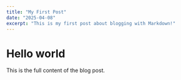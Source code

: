 ```yaml
---
title: "My First Post"
date: "2025-04-08"
excerpt: "This is my first post about blogging with Markdown!"
---
```


# Hello world

This is the full content of the blog post.
